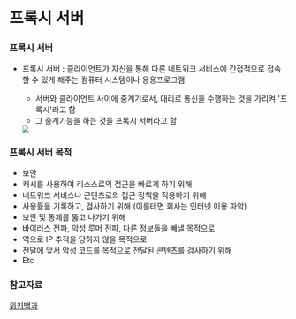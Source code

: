 # 프록시 서버

### 프록시 서버

- 프록시 서버 : 클라이언트가 자신을 통해 다른 네트위크 서비스에 간접적으로 접속할 수 있게 해주는 컴퓨터 시스템이나 용용프로그램

  - 서버와 클라이언트 사이에 중계기로서, 대리로 통신을 수행하는 것을 가리켜 '프록시'라고 함
  - 그 중계기능을 하는 것을 프록시 서버라고 함

  <img src="https://upload.wikimedia.org/wikipedia/commons/thumb/2/27/Open_proxy_h2g2bob.svg/700px-Open_proxy_h2g2bob.svg.png" style="zoom:70%;" />



### 프록시 서버 목적

- 보안
- 캐시를 사용하여 리소스로의 접근을 빠르게 하기 위해
- 네트워크 서비스나 콘텐츠로의 접근 정책을 적용하기 위해
- 사용률을 기록하고, 검사하기 위해 (이를테면 회사는 인터넷 이용 파악)
- 보안 및 통제를 뚫고 나가기 위해
- 바이러스 전파, 악성 루머 전파, 다른 정보들을 빼낼 목적으로
- 역으로 IP 추적을 당하지 않을 목적으로
- 전달에 앞서 악성 코드를 목적으로 전달된 콘텐츠를 검사하기 위해
- Etc









### 참고자료

[위키백과](https://ko.wikipedia.org/wiki/%ED%94%84%EB%A1%9D%EC%8B%9C_%EC%84%9C%EB%B2%84)